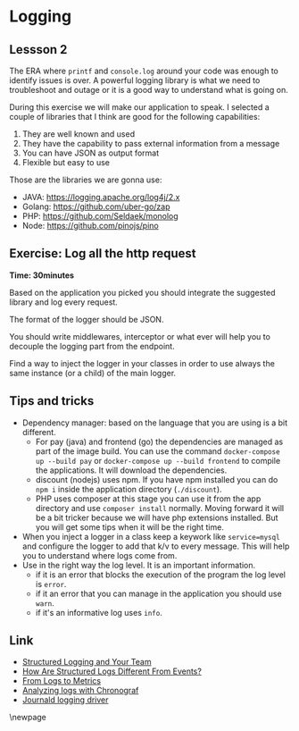# Logging
## Lessson 2

The ERA where `printf` and `console.log` around your code was enough to identify
issues is over. A powerful logging library is what we need to troubleshoot and
outage or it is a good way to understand what is going on.

During this exercise we will make our application to speak. I selected a couple
of libraries that I think are good for the following capabilities:

1. They are well known and used
2. They have the capability to pass external information from a message
3. You can have JSON as output format
4. Flexible but easy to use

Those are the libraries we are gonna use:

* JAVA: https://logging.apache.org/log4j/2.x
* Golang: https://github.com/uber-go/zap
* PHP: https://github.com/Seldaek/monolog
* Node: https://github.com/pinojs/pino

## Exercise: Log all the http request

**Time: 30minutes**

Based on the application you picked you should integrate the suggested library
and log every request.

The format of the logger should be JSON.

You should write middlewares, interceptor or what ever will help you to decouple
the logging part from the endpoint.

Find a way to inject the logger in your classes in order to use always the same
instance (or a child) of the main logger.

## Tips and tricks

* Dependency manager: based on the language that you are using is a bit
  different.
    * For pay (java) and frontend (go) the dependencies are managed as part of the image build.
      You can use the command `docker-compose up --build pay` or `docker-compose
      up --build frontend` to compile the applications. It will download the
      dependencies.
    * discount (nodejs) uses npm. If you have npm installed you can
      do `npm i` inside the application directory (`./discount`).
    * PHP uses composer at this stage you can use it from the app directory and use
      `composer install` normally. Moving forward it will be a bit tricker
      because we will have php extensions installed. But you will get some tips
      when it will be the right time.
* When you inject a logger in a class keep a keywork like `service=mysql` and
  configure the logger to add that k/v to every message. This will help you
  to understand where logs come from.
* Use in the right way the log level. It is an important information.
    * if it is an error that blocks the execution of the program the log level is `error`.
    * if it an error that you can manage in the application you should use
      `warn`.
    * if it's an informative log uses `info`.

## Link

* [Structured Logging and Your Team](https://www.honeycomb.io/blog/structured-logging-and-your-team/)
* [How Are Structured Logs Different From Events?](https://www.honeycomb.io/blog/how-are-structured-logs-different-from-events/)
* [From Logs to Metrics](https://medium.com/@leodido/from-logs-to-metrics-f38854e3441a)
* [Analyzing logs with Chronograf](https://docs.influxdata.com/chronograf/v1.7/guides/analyzing-logs/)
* [Journald logging driver](https://docs.docker.com/config/containers/logging/journald/)

\newpage
